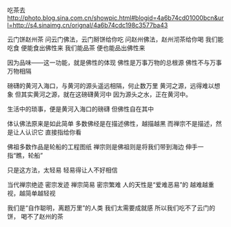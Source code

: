 吃茶去
http://photo.blog.sina.com.cn/showpic.html#blogid=4a6b74cd01000bcn&url=http://s4.sinaimg.cn/orignal/4a6b74cdc198c3577ba43
 
云门饼赵州茶
问云门佛法，云门掰饼给你吃
问赵州佛法，赵州沏茶给你喝
我们能吃食
便能食出佛性来
我们能品茶
便也能品出佛性来
 
因为品味——这一功能，就是佛性的体现
佛性是万事万物的总根源
佛性不与万事万物相隔
 
磅礴的黄河入海口，与黄河的源头遥远相隔，何止数万里
黄河之源，远得难以想象
但其实黄河之源，就在这磅礴黄河中
因为源头之水，正在黄河中。
 
生活中的琐事，便是黄河入海口的磅礴
但佛性自在其中
 
体认佛法原来是如此简单
多数佛经是在描述佛性，越描越黑
而禅宗不是描述，然是让人认识它
直接指给你看
 
佛祖多数作品是轮船的工程图纸
禅宗则是佛祖则是将我们带到海边
伸手一指“瞧，轮船”
 
只是这方法，太轻易
轻易得让人不好相信
 
当代禅宗绝迹 密宗发迹
禅宗简易 密宗繁难
人的天性是“爱难恶易”的
越难越重视，越简单越轻视
 
我们是“自作聪明，离题万里”的人类
我们太需要成就感
所以我们吃不了云门的饼，
喝不了赵州的茶
 
